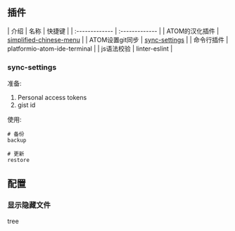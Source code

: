 
## 插件

| 介绍 | 名称 | 快捷键   |
| :------------- | :------------- |
| ATOM的汉化插件      | <a href="#simplified-chinese-menu">simplified-chinese-menu</a> |
| ATOM设置git同步     |  <a href="#sync-settings">sync-settings</a>    |
| 命令行插件     |  platformio-atom-ide-terminal    |
| js语法校验     |  linter-eslint   |


### sync-settings

准备:
1. Personal access tokens
2. gist id

使用:
```
# 备份
backup

# 更新
restore
```
## 配置

### 显示隐藏文件
tree
